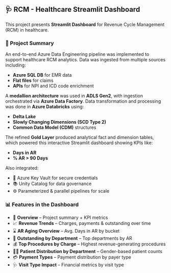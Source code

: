 ## 🩺 RCM - Healthcare Streamlit Dashboard

This project presents **Streamlit Dashboard** for Revenue Cycle Management (RCM) in healthcare.


### 🚀 Project Summary

An end-to-end Azure Data Engineering pipeline was implemented to support healthcare RCM analytics. Data was ingested from multiple sources including:
- **Azure SQL DB** for EMR data
- **Flat files** for claims
- **APIs** for NPI and ICD code enrichment

A **medallion architecture** was used in **ADLS Gen2**, with ingestion orchestrated via **Azure Data Factory**. Data transformation and processing was done in **Azure Databricks** using:
- **Delta Lake**
- **Slowly Changing Dimensions (SCD Type 2)**
- **Common Data Model (CDM)** structures

The refined **Gold Layer** produced analytical fact and dimension tables, which powered this interactive Streamlit dashboard showing KPIs like:
- **Days in AR**
- **% AR > 90 Days**

Also integrated:
- 🔐 Azure Key Vault for secure credentials
- 📚 Unity Catalog for data governance
- ⚙️ Parameterized & parallel pipelines for scale


### 📊 Features in the Dashboard

- 📄 **Overview** – Project summary + KPI metrics
- 📈 **Revenue Trends** – Charges, payments & outstanding over time
- ⌛ **AR Aging Overview** – Avg. Days in AR by bucket
- 🏥 **Outstanding by Department** – Top departments by AR
- 💰 **Top Procedures by Charge** – Highest revenue-generating procedures
- 🧍‍♀️ **Patient Distribution by Department** – Gender-based patient counts
- 💳 **Payment Types** – Payment distribution by payer type
- 🩺 **Visit Type Impact** – Financial metrics by visit type


